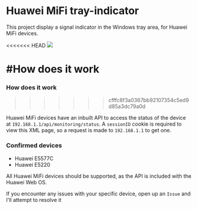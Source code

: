 # Huawei MiFi tray-indicator
This project display a signal indicator in the Windows tray area, for Huawei MiFi devices.

<<<<<<< HEAD
![](http://i.imgur.com/30EWe9E.png)

#How does it work
=======
### How does it work
>>>>>>> cfffc8f3a0367bb92107354c5ed9d85a3dc79a0d

Huawei MiFi devices have an inbuilt API to access the status of the device at `192.168.1.1/api/monitoring/status`. A `sessionID` cookie is required to view this XML page, so a request is made to `192.168.1.1` to get one.

### Confirmed devices

 - Huawei E5577C
 - Huawei E5220

All Huawei MiFi devices should be supported, as the API is included with the Huawei Web OS. 

If you encounter any issues with your specific device, open up an `Issue` and I'll attempt to resolve it
